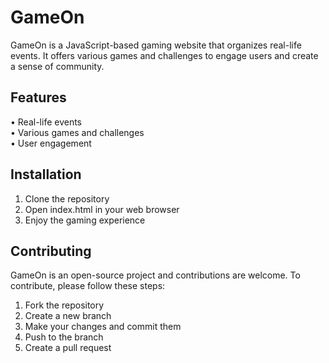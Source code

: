 # GameOn

GameOn is a JavaScript-based gaming website that organizes real-life events. It offers various games and challenges to engage users and create a sense of community.

## Features

• Real-life events                                       
• Various games and challenges                        
• User engagement                                 

## Installation

1. Clone the repository                             
2. Open index.html in your web browser                                
3. Enjoy the gaming experience                                    

## Contributing

GameOn is an open-source project and contributions are welcome. To contribute, please follow these steps:

1. Fork the repository                                      
2. Create a new branch                                          
3. Make your changes and commit them                                      
4. Push to the branch                             
5. Create a pull request                                
